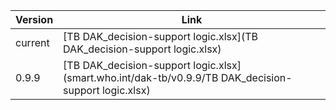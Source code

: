 | Version | Link |
|---|---|
| current | [TB DAK_decision-support logic.xlsx](TB DAK_decision-support logic.xlsx) |
|0.9.9 | [TB DAK_decision-support logic.xlsx](smart.who.int/dak-tb/v0.9.9/TB DAK_decision-support logic.xlsx)